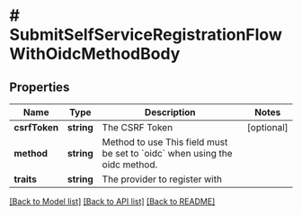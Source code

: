 # # SubmitSelfServiceRegistrationFlowWithOidcMethodBody

## Properties

Name | Type | Description | Notes
------------ | ------------- | ------------- | -------------
**csrfToken** | **string** | The CSRF Token | [optional]
**method** | **string** | Method to use  This field must be set to &#x60;oidc&#x60; when using the oidc method. |
**traits** | **string** | The provider to register with |

[[Back to Model list]](../../README.md#models) [[Back to API list]](../../README.md#endpoints) [[Back to README]](../../README.md)
